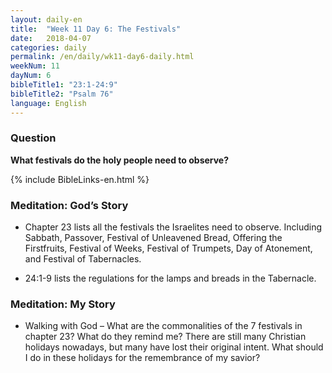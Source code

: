 ```yaml
---
layout: daily-en
title:  "Week 11 Day 6: The Festivals"
date:   2018-04-07
categories: daily
permalink: /en/daily/wk11-day6-daily.html
weekNum: 11
dayNum: 6
bibleTitle1: "23:1-24:9"
bibleTitle2: "Psalm 76"
language: English
---
```


### Question
**What festivals do the holy people need to observe?**

{% include BibleLinks-en.html %}

### Meditation: God’s Story
* Chapter 23 lists all the festivals the Israelites need to observe. Including Sabbath, Passover, Festival of Unleavened Bread, Offering the Firstfruits, Festival of Weeks, Festival of Trumpets, Day of Atonement, and Festival of Tabernacles.

* 24:1-9 lists the regulations for the lamps and breads in the Tabernacle.

### Meditation: My Story
* Walking with God – What are the commonalities of the 7 festivals in chapter 23? What do they remind me? There are still many Christian holidays nowadays, but many have lost their original intent. What should I do in these holidays for the remembrance of my savior?
